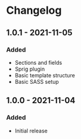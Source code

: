 # Changelog

## 1.0.1 - 2021-11-05
### Added
- Sections and fields
- Sprig plugin
- Basic template structure
- Basic SASS setup
## 1.0.0 - 2021-11-04
### Added
- Initial release